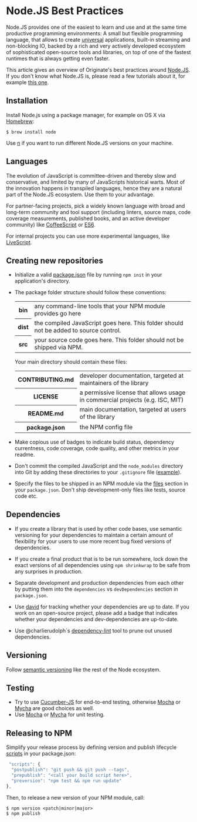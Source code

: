 # Node.JS Best Practices

Node.JS provides one of the easiest to learn and use
and at the same time productive programming environments:
A small but flexible programming language,
that allows to create
[universal](https://medium.com/@mjackson/universal-javascript-4761051b7ae9)
applications,
built-in streaming and non-blocking IO,
backed by a rich and very actively developed ecosystem of sophisticated open-source tools and libraries,
on top of one of the fastest runtimes that is always getting even faster.

This article gives an overview of Originate's best practices around [Node.JS](https://nodejs.org).
If you don't know what Node.JS is, please read a few tutorials about it,
for example [this one](http://nodeguide.com/beginner.html).


## Installation

Install Node.js using a package manager,
for example on OS X via [Homebrew](http://brew.sh):

```
$ brew install node
```

Use [n](https://github.com/tj/n)
if you want to run different Node.JS versions on your machine.


## Languages

The evolution of JavaScript is committee-driven and thereby slow and conservative,
and limited by many of JavaScripts historical warts.
Most of the innovation happens in transpiled languages,
hence they are a natural part of the Node.JS ecosystem.
Use them to your advantage.

For partner-facing projects, pick a widely known language with broad and long-term community and tool support
(including linters, source maps, code coverage measurements, published books, and an active developer community)
like [CoffeeScript](http://coffeescript.org) or [ES6](https://babeljs.io).

For internal projects you can use more experimental languages,
like [LiveScript](http://livescript.net).


## Creating new repositories

* Initialize a valid [package.json](https://npmjs.org/doc/json.html) file
  by running `npm init` in your application's directory.

* The package folder structure should follow these conventions:

  <table>
    <tr>
      <th>bin</th>
      <td>any command-line tools that your NPM module provides go here</td>
    </tr>
    <tr>
      <th>dist</th>
      <td>
        the compiled JavaScript goes here.
        This folder should not be added to source control.
      </td>
    </tr>
    <tr>
      <th>src</th>
      <td>
        your source code goes here.
        This folder should not be shipped via NPM.
      </td>
    </tr>
  </table>

  Your main directory should contain these files:

  <table>
    <tr>
      <th>CONTRIBUTING.md</th>
      <td>developer documentation, targeted at maintainers of the library</td>
    </tr>
    <tr>
      <th>LICENSE</th>
      <td>a permissive license that allows usage in commercial projects (e.g. ISC, MIT)</td>
    </tr>
    <tr>
      <th>README.md</th>
      <td>main documentation, targeted at users of the library</td>
    </tr>
    <tr>
      <th>package.json</th>
      <td>the NPM config file</td>
    </tr>
  </table>

* Make copious use of badges to indicate build status, dependency currentness,
  code coverage, code quality, and other metrics in your readme.

* Don't commit the compiled JavaScript and the `node_modules` directory into Git
  by adding these directories to your `.gitignore` file
  ([example](https://github.com/Originate/observable-process/blob/master/.gitignore)).

* Specify the files to be shipped in an NPM module via the
  [files](https://docs.npmjs.com/files/package.json#files)
  section in your `package.json`.
  Don't ship development-only files like tests, source code etc.


## Dependencies

* If you create a library that is used by other code bases,
  use semantic versioning for your dependencies
  to maintain a certain amount of flexibility for your users
  to use more recent bug fixed versions of dependencies.

* If you create a final product that is to be run somewhere,
  lock down the exact versions of all dependencies using `npm shrinkwrap`
  to be safe from any surprises in production.

* Separate development and production dependencies from each other
  by putting them into the `dependencies` vs `devDependencies` section
  in `package.json`.

* Use [david](https://github.com/alanshaw/david)
  for tracking whether your dependencies are up to date.
  If you work on an open-source project,
  please add a badge that indicates whether your
  dependencies and dev-dependencies are up-to-date.

* Use @charlierudolph`s
  [dependency-lint](https://github.com/charlierudolph/dependency-lint)
  tool to prune out unused dependencies.


## Versioning

Follow [semantic versioning](http://semver.org/)
like the rest of the Node ecosystem.


## Testing

* Try to use [Cucumber-JS](https://github.com/cucumber/cucumber-js) for end-to-end testing,
  otherwise [Mocha](https://mochajs.org) or [Mycha](https://github.com/Originate/mycha)
  are good choices as well.
* Use [Mocha](https://mochajs.org) or [Mycha](https://github.com/Originate/mycha)
  for unit testing.


## Releasing to NPM

Simplify your release process
by defining version and publish lifecycle
[scripts](https://docs.npmjs.com/misc/scripts)
in your package.json:

```javascript
 "scripts": {
  "postpublish": "git push && git push --tags",
  "prepublish": "<call your build script here>",
  "preversion": "npm test && npm run update"
},
```

Then, to release a new version of your NPM module, call:

```
$ npm version <patch|minor|major>
$ npm publish
```
